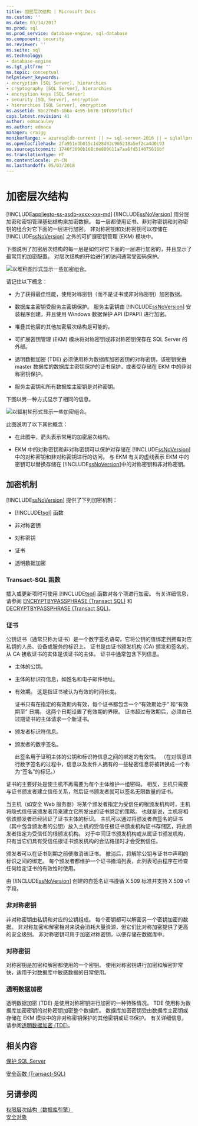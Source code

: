 ```yaml
---
title: 加密层次结构 | Microsoft Docs
ms.custom: ''
ms.date: 03/14/2017
ms.prod: sql
ms.prod_service: database-engine, sql-database
ms.component: security
ms.reviewer: ''
ms.suite: sql
ms.technology:
- database-engine
ms.tgt_pltfrm: ''
ms.topic: conceptual
helpviewer_keywords:
- encryption [SQL Server], hierarchies
- cryptography [SQL Server], hierarchies
- encryption keys [SQL Server]
- security [SQL Server], encryption
- hierarchies [SQL Server], encryption
ms.assetid: 96c276d5-1bba-4e95-b678-10f059f1fbcf
caps.latest.revision: 41
author: edmacauley
ms.author: edmaca
manager: craigg
monikerRange: = azuresqldb-current || >= sql-server-2016 || = sqlallproducts-allversions
ms.openlocfilehash: 2fa951e3b015c1d28d83c965218a5ef2ca4d0c93
ms.sourcegitcommit: 1740f3090b168c0e809611a7aa6fd514075616bf
ms.translationtype: HT
ms.contentlocale: zh-CN
ms.lasthandoff: 05/03/2018
---
```

# <a name="encryption-hierarchy"></a>加密层次结构
[!INCLUDE[appliesto-ss-asdb-xxxx-xxx-md](../../../includes/appliesto-ss-asdb-xxxx-xxx-md.md)]
  [!INCLUDE[ssNoVersion](../../../includes/ssnoversion-md.md)] 用分层加密和密钥管理基础结构来加密数据。 每一层都使用证书、非对称密钥和对称密钥的组合对它下面的一层进行加密。 非对称密钥和对称密钥可以存储在 [!INCLUDE[ssNoVersion](../../../includes/ssnoversion-md.md)] 之外的可扩展密钥管理 (EKM) 模块中。  
  
 下图说明了加密层次结构的每一层是如何对它下面的一层进行加密的，并且显示了最常用的加密配置。 对层次结构的开始进行的访问通常受密码保护。  
  
 ![以堆积图形式显示一些加密组合。](../../../relational-databases/security/encryption/media/encryption-hierarchy-stack.gif "以堆积图形式显示一些加密组合。")  
  
 请记住以下概念：  
  
-   为了获得最佳性能，使用对称密钥（而不是证书或非对称密钥）加密数据。  
  
-   数据库主密钥受服务主密钥保护。 服务主密钥由 [!INCLUDE[ssNoVersion](../../../includes/ssnoversion-md.md)] 安装程序创建，并且使用 Windows 数据保护 API (DPAPI) 进行加密。  
  
-   堆叠其他层的其他加密层次结构是可能的。  
  
-   可扩展密钥管理 (EKM) 模块将对称密钥或非对称密钥保存在 SQL Server 的外部。  
  
-   透明数据加密 (TDE) 必须使用称为数据库加密密钥的对称密钥，该密钥受由 master 数据库的数据库主密钥保护的证书保护，或者受存储在 EKM 中的非对称密钥保护。  
  
-   服务主密钥和所有数据库主密钥是对称密钥。  
  
 下图以另一种方式显示了相同的信息。  
  
 ![以辐射轮形式显示一些加密组合。](../../../relational-databases/security/encryption/media/encryption-hierarchy-wheel.gif "以辐射轮形式显示一些加密组合。")  
  
 此图说明了以下其他概念：  
  
-   在此图中，箭头表示常用的加密层次结构。  
  
-   EKM 中的对称密钥和非对称密钥可以保护对存储在 [!INCLUDE[ssNoVersion](../../../includes/ssnoversion-md.md)]中的对称密钥和非对称密钥进行的访问。 与 EKM 有关的虚线表示 EKM 中的密钥可以替换存储在 [!INCLUDE[ssNoVersion](../../../includes/ssnoversion-md.md)]中的对称密钥和非对称密钥。  
  
## <a name="encryption-mechanisms"></a>加密机制  
 [!INCLUDE[ssNoVersion](../../../includes/ssnoversion-md.md)] 提供了下列加密机制：  
  
-   [!INCLUDE[tsql](../../../includes/tsql-md.md)] 函数  
  
-   非对称密钥  
  
-   对称密钥  
  
-   证书  
  
-   透明数据加密  
  
### <a name="transact-sql-functions"></a>Transact-SQL 函数  
 插入或更新项时可使用 [!INCLUDE[tsql](../../../includes/tsql-md.md)] 函数对各个项进行加密。 有关详细信息，请参阅 [ENCRYPTBYPASSPHRASE (Transact SQL)](../../../t-sql/functions/encryptbypassphrase-transact-sql.md) 和 [DECRYPTBYPASSPHRASE (Transact SQL)](../../../t-sql/functions/decryptbypassphrase-transact-sql.md)。  
  
### <a name="certificates"></a>证书  
 公钥证书（通常只称为证书）是一个数字签名语句，它将公钥的值绑定到拥有对应私钥的人员、设备或服务的标识上。 证书是由证书颁发机构 (CA) 颁发和签名的。 从 CA 接收证书的实体是该证书的主体。 证书中通常包含下列信息。  
  
-   主体的公钥。  
  
-   主体的标识符信息，如姓名和电子邮件地址。  
  
-   有效期。 这是指证书被认为有效的时间长度。  
  
     证书只有在指定的有效期内有效，每个证书都包含一个“有效期始于”  和“有效期至”  日期。 这两个日期设置了有效期的界限。 证书超过有效期后，必须由已过期证书的主体请求一个新证书。  
  
-   颁发者标识符信息。  
  
-   颁发者的数字签名。  
  
     此签名用于证明主体的公钥和标识符信息之间的绑定的有效性。 （在对信息进行数字签名的过程中，信息以及发件人拥有的一些秘密信息将被转换成一个称为“签名”的标记。）  
  
 证书的主要好处是使主机不再需要为每个主体维护一组密码。 相反，主机只需要与证书颁发者建立信任关系，然后证书颁发者就可以签名无限数量的证书。  
  
 当主机（如安全 Web 服务器）将某个颁发者指定为受信任的根颁发机构时，主机将隐式信任该颁发者用来建立它所发出的证书绑定的策略。 也就是说，主机将相信该颁发者已经验证了证书主体的标识。 主机可以通过将颁发者自签名的证书（其中包含颁发者的公钥）放入主机的受信任根证书颁发机构证书存储区，将此颁发者指定为受信任的根颁发机构。 对于中间证书颁发机构或从属证书颁发机构，只有当它们具有受信任根证书颁发机构的合法路径时才会受到信任。  
  
 颁发者可以在证书到期之前便撤消该证书。 撤消后，将解除公钥与证书中声明的标识之间的绑定。 每个颁发者都维护一个证书撤消列表，此列表可由程序在检查任何给定证书的有效性时使用。  
  
 由 [!INCLUDE[ssNoVersion](../../../includes/ssnoversion-md.md)] 创建的自签名证书遵循 X.509 标准并支持 X.509 v1 字段。  
  
### <a name="asymmetric-keys"></a>非对称密钥  
 非对称密钥由私钥和对应的公钥组成。 每个密钥都可以解密另一个密钥加密的数据。 非对称加密和解密相对来说会消耗大量资源，但它们比对称加密提供了更高的安全级别。 非对称密钥可用于加密对称密钥，以便存储在数据库中。  
  
### <a name="symmetric-keys"></a>对称密钥  
 对称密钥是加密和解密都使用的一个密钥。 使用对称密钥进行加密和解密非常快，适用于对数据库中敏感数据的日常使用。  
  
### <a name="transparent-data-encryption"></a>透明数据加密  
 透明数据加密 (TDE) 是使用对称密钥进行加密的一种特殊情况。 TDE 使用称为数据库加密密钥的对称密钥加密整个数据库。 数据库加密密钥受由数据库主密钥或存储在 EKM 模块中的非对称密钥保护的其他密钥或证书保护。 有关详细信息，请参阅[透明数据加密 (TDE)](../../../relational-databases/security/encryption/transparent-data-encryption.md)。  
  
## <a name="related-content"></a>相关内容  
 [保护 SQL Server](../../../relational-databases/security/securing-sql-server.md)  
  
 [安全函数 (Transact-SQL)](../../../t-sql/functions/security-functions-transact-sql.md)  
  
## <a name="see-also"></a>另请参阅  
 [权限层次结构（数据库引擎）](../../../relational-databases/security/permissions-hierarchy-database-engine.md)   
 [安全对象](../../../relational-databases/security/securables.md)  
  
  
